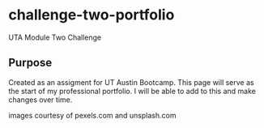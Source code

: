 # challenge-two-portfolio
UTA Module Two Challenge

## Purpose
Created as an assigment for UT Austin Bootcamp.  This page will serve as the start of my professional portfolio. I will be able to add to this and make changes over time.

images courtesy of pexels.com and unsplash.com